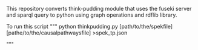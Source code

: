This repository converts think-pudding module that uses the fuseki server and sparql query to python using graph operations and rdflib library.

To run this script 
"""
python thinkpudding.py [path/to/the/spekfile][pathe/to/the/causalpathwaysfile] >spek_tp.json

"""
